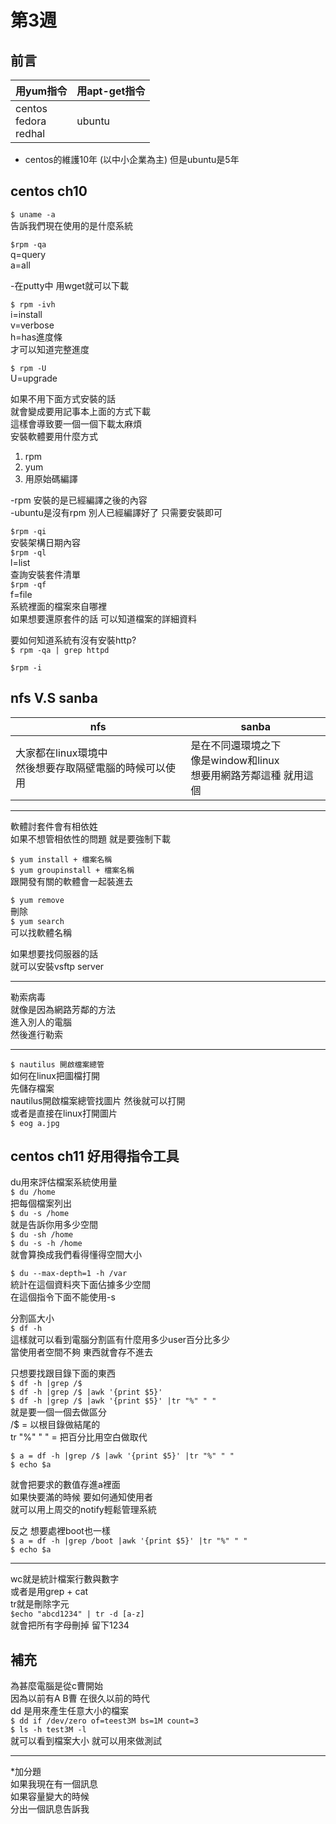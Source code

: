 # 第3週

## 前言

用yum指令 | 用apt-get指令
----------|---------------
centos<br>fedora<br>redhal| ubuntu

* centos的維護10年 (以中小企業為主) 但是ubuntu是5年

## centos ch10

` $ uname -a `  
告訴我們現在使用的是什麼系統

` $rpm -qa `  
q=query   
a=all  

 -在putty中 用wget就可以下載  

` $ rpm -ivh `  
i=install  
v=verbose  
h=has進度條  
才可以知道完整進度  

` $ rpm -U `  
U=upgrade  


如果不用下面方式安裝的話  
就會變成要用記事本上面的方式下載  
這樣會導致要一個一個下載太麻煩  
安裝軟體要用什麼方式  
1. rpm  
2. yum  
3. 用原始碼編譯  

-rpm 安裝的是已經編譯之後的內容  
-ubuntu是沒有rpm 別人已經編譯好了 只需要安裝即可    

` $rpm -qi `  
安裝架構日期內容  
` $rpm -ql `  
l=list  
查詢安裝套件清單  
` $rpm -qf `  
f=file  
系統裡面的檔案來自哪裡  
如果想要還原套件的話 可以知道檔案的詳細資料  


要如何知道系統有沒有安裝http?  
` $ rpm -qa | grep httpd `  

` $rpm -i ` 



## nfs  V.S  sanba
 
nfs  | sanba
-|-
大家都在linux環境中<br>然後想要存取隔壁電腦的時候可以使用 | 是在不同還環境之下<br>像是window和linux<br>想要用網路芳鄰這種 就用這個 

---

軟體討套件會有相依姓  
如果不想管相依性的問題 就是要強制下載  

` $ yum install + 檔案名稱 `  
` $ yum groupinstall + 檔案名稱 `   
跟開發有關的軟體會一起裝進去  

` $ yum remove `  
刪除  
` $ yum search `   
可以找軟體名稱  

如果想要找伺服器的話   
就可以安裝vsftp server 

---

勒索病毒  
就像是因為網路芳鄰的方法  
進入別人的電腦  
然後進行勒索 

---

` $ nautilus 開啟檔案總管 `  
如何在linux把圖檔打開  
先儲存檔案  
nautilus開啟檔案總管找圖片 然後就可以打開  
或者是直接在linux打開圖片  
` $ eog a.jpg `


## centos ch11 好用得指令工具

du用來評估檔案系統使用量  
` $ du /home `  
把每個檔案列出  
` $ du -s /home `  
就是告訴你用多少空間  
` $ du -sh /home `  
` $ du -s -h /home `  
就會算換成我們看得懂得空間大小  

` $ du --max-depth=1 -h /var `  
統計在這個資料夾下面佔據多少空間  
在這個指令下面不能使用-s  

分割區大小  
` $ df -h `  
這樣就可以看到電腦分割區有什麼用多少user百分比多少  
當使用者空間不夠 東西就會存不進去  

只想要找跟目錄下面的東西  
` $ df -h |grep /$ `  
` $ df -h |grep /$ |awk '{print $5}' `  
` $ df -h |grep /$ |awk '{print $5}' |tr "%" " " `  
就是要一個一個去做區分  
/$ = 以根目錄做結尾的  
tr "%" " " = 把百分比用空白做取代  

` $ a = df -h |grep /$ |awk '{print $5}' |tr "%" " " `  
` $ echo $a `  

就會把要求的數值存進a裡面  
如果快要滿的時候 要如何通知使用者  
就可以用上周交的notify輕鬆管理系統  

反之 想要處裡boot也一樣  
` $ a = df -h |grep /boot |awk '{print $5}' |tr "%" " " `  
` $ echo $a `

---

wc就是統計檔案行數與數字  
或者是用grep + cat  
tr就是刪除字元  
` $echo "abcd1234" | tr -d [a-z] `  
就會把所有字母刪掉 留下1234  

## 補充

為甚麼電腦是從c曹開始  
因為以前有A B曹 在很久以前的時代  
dd 是用來產生任意大小的檔案  
` $ dd if /dev/zero of=teest3M bs=1M count=3 `  
` $ ls -h test3M -l `  
就可以看到檔案大小 就可以用來做測試 

---

*加分題  
如果我現在有一個訊息  
如果容量變大的時候  
分出一個訊息告訴我   
